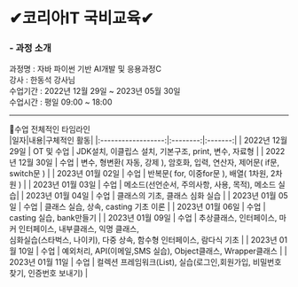 # ✔코리아IT 국비교육✔ 
<h3>- 과정 소개 </h3>
과정명   : 자바 파이썬 기반 AI개발 및 응용과정C <br>
강사     : 한동석 강사님 <br>
수업기간 : 2022년 12월 29일 ~ 2023년 05월 30일<br>
수업시간 : 평일 09:00 ~ 18:00<br>

-----------------------------------------------------------------------------------
🎈수업 전체적인 타임라인 <br>
|일자|내용|구체적인 활동|
|:------------------:|:--------:|:-------:|
| 2022년 12월 29일 | OT 및 수업 | JDK설치, 이클립스 설치, 기본구조, print, 변수, 자료형 |
| 2022년 12월 30일 | 수업 | 변수, 형변환( 자동, 강제 ), 암호화, 입력, 연산자, 제어문( if문, switch문 ) | 
| 2023년 01월 02일 | 수업 | 반복문( for, 이중for문 ), 배열( 1차원, 2차원 ) |
| 2023년 01월 03일 | 수업 | 메소드(선언순서, 주의사항, 사용, 목적), 메소드 실습|
| 2023년 01월 04일 | 수업 | 클래스의 기초, 클래스 심화 실습 |
| 2023년 01월 05일 | 수업 | 클래스 실습, 상속, casting 기초 이론 |
| 2023년 01월 06일 | 수업 | casting 실습, bank만들기 |
| 2023년 01월 09일 | 수업 | 추상클래스, 인터페이스, 마커 인터페이스, 내부클래스, 익명 클래스,<br> 심화실습(스타벅스, 나이키), 다중 상속, 함수형 인터페이스, 람다식 기초  |
| 2023년 01월 10일 | 수업 | 예외처리, API(이메일,SMS 실습), Object클래스, Wrapper클래스 |
| 2023년 01월 11일 | 수업 | 컬렉션 프레임워크(List), 실습(로그인,회원가입, 비밀번호 찾기, 인증번호 보내기) |
